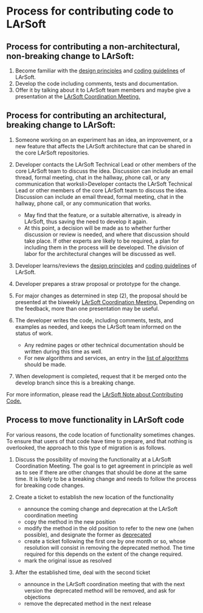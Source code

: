 Process for contributing code to LArSoft
======================================================================================

Process for contributing a non-architectural, non-breaking change to LArSoft:
--------------------------------------------------------------------------------------------------------------------------------------------------------------

1.  Become familiar with the [design principles](http://larsoft.org/important-concepts-in-larsoft/design/) and [coding guidelines](https://cdcvs.fnal.govThe_rules_and_guidelines) of LArSoft.
2.  Develop the code including comments, tests and documentation.
3.  Offer it by talking about it to LArSoft team members and maybe give a presentation at the [LArSoft Coordination Meeting.](https://indico.fnal.gov/categoryDisplay.py?categId=405)

Process for contributing an architectural, breaking change to LArSoft:
------------------------------------------------------------------------------------------------------------------------------------------------

1.  Someone working on an experiment has an idea, an improvement, or a new feature that affects the LArSoft architecture that can be shared in the core LArSoft repositories.
2.  Developer contacts the LArSoft Technical Lead or other members of the core LArSoft team to discuss the idea. Discussion can include an email thread, formal meeting, chat in the hallway, phone call, or any communication that worksli\>Developer contacts the LArSoft Technical Lead or other members of the core LArSoft team to discuss the idea. Discussion can include an email thread, formal meeting, chat in the hallway, phone call, or any communication that works.
    -   May find that the feature, or a suitable alternative, is already in LArSoft, thus saving the need to develop it again.
    -   At this point, a decision will be made as to whether further discussion or review is needed, and where that discussion should take place. If other experts are likely to be required, a plan for including them in the process will be developed. The division of labor for the architectural changes will be discussed as well.

3.  Developer learns/reviews the [design principles](http://larsoft.org/important-concepts-in-larsoft/design/) and [coding guidelines](https://cdcvs.fnal.govThe_rules_and_guidelines) of LArSoft.
4.  Developer prepares a straw proposal or prototype for the change.
5.  For major changes as determined in step (2), the proposal should be presented at the biweekly [LArSoft Coordination Meeting.](https://indico.fnal.gov/categoryDisplay.py?categId=405) Depending on the feedback, more than one presentation may be useful.
6.  The developer writes the code, including comments, tests, and examples as needed, and keeps the LArSoft team informed on the status of work.
    -   Any redmine pages or other technical documentation should be written during this time as well.
    -   For new algorithms and services, an entry in the [list of algorithms](http://larsoft.org/algorithms-list/) should be made.

7.  When development is completed, request that it be merged onto the develop branch since this is a breaking change.

For more information, please read the [LArSoft Note about Contributing Code.](http://larsoft.org/contributing-code/)

Process to move functionality in LArSoft code
------------------------------------------------------------------------------------------------

For various reasons, the code location of functionality sometimes changes. To ensure that users of that code have time to prepare, and that nothing is overlooked, the approach to this type of migration is as follows.

1.  Discuss the possibility of moving the functionality at a LArSoft Coordination Meeting. The goal is to get agreement in principle as well as to see if there are other changes that should be done at the same time. It is likely to be a breaking change and needs to follow the process for breaking code changes.
2.  Create a ticket to establish the new location of the functionality
    -   announce the coming change and deprecation at the LArSoft coordination meeting
    -   copy the method in the new position
    -   modify the method in the old position to refer to the new one (when possible), and designate the former as [deprecated](Deprecated?parent=Process_for_contributing_code_to_LArSoft)
    -   create a ticket following the first one by one month or so, whose resolution will consist in removing the deprecated method. The time required for this depends on the extent of the change required.
    -   mark the original issue as resolved

3.  After the established time, deal with the second ticket
    -   announce in the LArSoft coordination meeting that with the next version the deprecated method will be removed, and ask for objections
    -   remove the deprecated method in the next release
